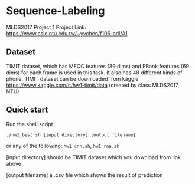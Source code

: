 # Sequence-Labeling
MLDS2017 Project 1
Project Link: https://www.csie.ntu.edu.tw/~yvchen/f106-adl/A1
## Dataset
TIMIT dataset, which has MFCC features (39 dims) and FBank features (69 dims) for each frame is used in this task. It also has 48 different kinds of phone.
TIMIT dataset can be downloaded from kaggle https://www.kaggle.com/c/hw1-timit/data (created by class MLDS2017, NTU)
## Quick start
Run the shell script
```
./hw1_best.sh [input directory] [output filename]
```
or any of the following: `hw1_cnn.sh`, `hw1_rnn.sh`

[input directory]
should be TIMIT dataset which you download from link above

[output filename] 
a .csv file which shows the result of prediction



